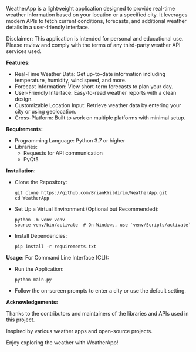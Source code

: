 WeatherApp is a lightweight application designed to provide real-time weather information based on your location or a specified city. It leverages modern APIs to fetch current conditions, forecasts, and additional weather details in a user-friendly interface.

Disclaimer: This application is intended for personal and educational use. Please review and comply with the terms of any third-party weather API services used.

**Features:**
- Real-Time Weather Data: Get up-to-date information including temperature, humidity, wind speed, and more.
- Forecast Information: View short-term forecasts to plan your day.
- User-Friendly Interface: Easy-to-read weather reports with a clean design.
- Customizable Location Input: Retrieve weather data by entering your city or using geolocation.
- Cross-Platform: Built to work on multiple platforms with minimal setup.

**Requirements:**
- Programming Language: Python 3.7 or higher
- Libraries:
  - Requests for API communication
  - PyQt5
 
**Installation:**
- Clone the Repository:
  ```
  git clone https://github.com/BrianKYildirim/WeatherApp.git
  cd WeatherApp
  ```
- Set Up a Virtual Environment (Optional but Recommended):
  ```
  python -m venv venv
  source venv/bin/activate  # On Windows, use `venv/Scripts/activate`
  ```
- Install Dependencies:
  ```
  pip install -r requirements.txt
  ```

**Usage:**
For Command Line Interface (CLI):
- Run the Application:
  ```
  python main.py
  ```
- Follow the on-screen prompts to enter a city or use the default setting.

**Acknowledgements:**

Thanks to the contributors and maintainers of the libraries and APIs used in this project.

Inspired by various weather apps and open-source projects.

Enjoy exploring the weather with WeatherApp!
